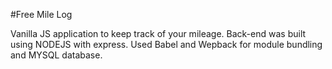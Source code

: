 #Free Mile Log

Vanilla JS application to keep track of your mileage.  Back-end was built using NODEJS with express.
Used Babel and Wepback for module bundling and MYSQL database.



